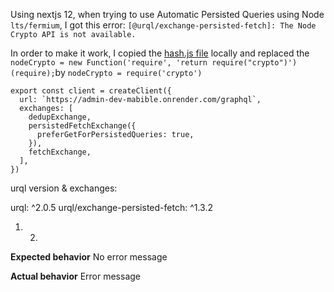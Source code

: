 Using nextjs 12, when trying to use Automatic Persisted Queries using Node `lts/fermium`, I got this error:
`[@urql/exchange-persisted-fetch]: The Node Crypto API is not available.`

In order to make it work, I copied the [hash.js file](https://github.com/FormidableLabs/urql/blob/00ad6421b8f08ce41892b14c91e12464f59d4202/exchanges/persisted-fetch/src/sha256.ts#L42) locally and replaced the `nodeCrypto = new Function('require', 'return require("crypto")')(require);`by `nodeCrypto = require('crypto')`

```
export const client = createClient({
  url: `https://admin-dev-mabible.onrender.com/graphql`,
  exchanges: [
    dedupExchange,
    persistedFetchExchange({
      preferGetForPersistedQueries: true,
    }),
    fetchExchange,
  ],
})
```

urql version & exchanges:

urql: ^2.0.5
urql/exchange-persisted-fetch: ^1.3.2

1. 2.

**Expected behavior**
No error message

**Actual behavior**
Error message
